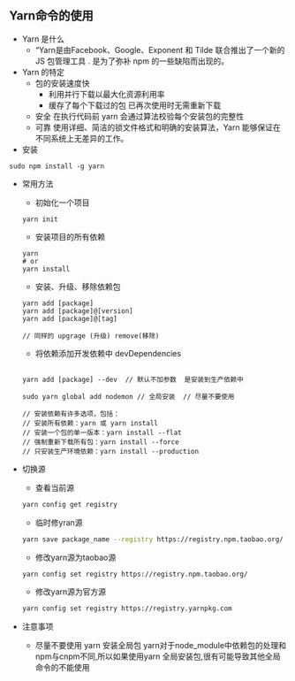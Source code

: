 ## Yarn命令的使用
+ Yarn 是什么
    - “Yarn是由Facebook、Google、Exponent 和 Tilde 联合推出了一个新的 JS 包管理工具 . 是为了弥补 npm 的一些缺陷而出现的。
+ Yarn 的特定
    - 包的安装速度快
        * 利用并行下载以最大化资源利用率 
        * 缓存了每个下载过的包 已再次使用时无需重新下载
    - 安全 在执行代码前 yarn 会通过算法校验每个安装包的完整性
    - 可靠 使用详细、简洁的锁文件格式和明确的安装算法，Yarn 能够保证在不同系统上无差异的工作。
+ 安装
```
sudo npm install -g yarn
```
+ 常用方法
    - 初始化一个项目
    ```
    yarn init
    ```
    - 安装项目的所有依赖
    ```
    yarn
    # or
    yarn install
    ```
    - 安装、升级、移除依赖包
    ```
    yarn add [package]
    yarn add [package]@[version]
    yarn add [package]@[tag]

    // 同样的 upgrage (升级) remove(移除)
    ```
    - 将依赖添加开发依赖中 devDependencies
    ```

    yarn add [package] --dev  // 默认不加参数  是安装到生产依赖中

    sudo yarn global add nodemon // 全局安装  // 尽量不要使用

    // 安装依赖有许多选项，包括：
    // 安装所有依赖：yarn 或 yarn install
    // 安装一个包的单一版本：yarn install --flat
    // 强制重新下载所有包：yarn install --force
    // 只安装生产环境依赖：yarn install --production

    ```


+ 切换源
    + 查看当前源
    ```sh
    yarn config get registry
    ```

    + 临时修yran源
    ```sh
    yarn save package_name --registry https://registry.npm.taobao.org/
    ```

    + 修改yarn源为taobao源
    ```sh
    yarn config set registry https://registry.npm.taobao.org/
    ```

    + 修改yarn源为官方源
    ```sh
    yarn config set registry https://registry.yarnpkg.com
    ```


+ 注意事项
    - 尽量不要使用 yarn 安装全局包 yarn对于node_module中依赖包的处理和npm与cnpm不同,所以如果使用yarn 全局安装包,很有可能导致其他全局命令的不能使用
    

